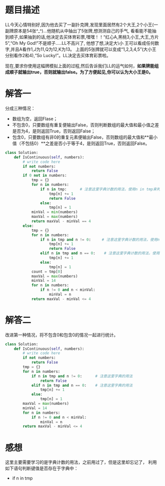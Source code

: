 # 题目描述
LL今天心情特别好,因为他去买了一副扑克牌,发现里面居然有2个大王,2个小王(一副牌原本是54张^_^)...他随机从中抽出了5张牌,想测测自己的手气,
看看能不能抽到顺子,如果抽到的话,他决定去买体育彩票,嘿嘿！！“红心A,黑桃3,小王,大王,方片5”,“Oh My God!”不是顺子.....LL不高兴了,
他想了想,决定大\小 王可以看成任何数字,并且A看作1,J为11,Q为12,K为13。
上面的5张牌就可以变成“1,2,3,4,5”(大小王分别看作2和4),“So Lucky!”。LL决定去买体育彩票啦。 

现在,要求你使用这幅牌模拟上面的过程,然后告诉我们LL的运气如何，**如果牌能组成顺子就输出true，否则就输出false。为了方便起见,你可以认为大小王是0。**

# 解答一

分成三种情况：
* 数组为空，返回Flase；
* 不包含0，只要数组有重复便输出False，否则判断数组的最大值和最小值之差是否为4，是则返回True，否则返回False；
* 包含0，只要数组有非0的重复元素便输出False，否则数组的最大值和**最小值（不包括0）**之差是否小于等于4，是则返回True，否则返回False。

```python
class Solution:
    def IsContinuous(self, numbers):
        # write code here
        if not numbers:
            return False
        if 0 not in numbers:
            tmp = {}
            for n in numbers:
                if n in tmp:      # 注意这里字典计数的用法，使用n in tmp来判断该键值是否已经存在
                    tmp[n] += 1
                    return False
                else:
                    tmp[n] = 1
            minVal = min(numbers)
            maxVal = max(numbers)
            return maxVal - minVal == 4
        else:
            tmp = {}
            for n in numbers:
                if n in tmp and n != 0:     # 注意这里字典计数的用法，使用n in tmp来判断该键值是否已经存在 
                    tmp[n] += 1
                    return False
                elif n in tmp and n == 0:    # 注意这里字典计数的用法，使用n in tmp来判断该键值是否已经存在
                    tmp[n] += 1
                else:
                    tmp[n] = 1
            count = tmp[0]
            maxVal = max(numbers)
            minVal = 14
            for n in numbers:
                if n != 0 and n < minVal:
                    minVal = n 
            return maxVal - minVal <= 4
```

# 解答二

改进第一种情况，将不包含0和包含0的情况一起进行统计。

```python
class Solution:
    def IsContinuous(self, numbers):
        # write code here
        if not numbers:
            return False
        tmp = {}
        for n in numbers:
            if n in tmp and n != 0:      # 注意这里字典的用法
                return False
            elif n in tmp and n == 0:    # 注意这里字典的用法
                tmp[n] += 1
            else:
                tmp[n] = 1
        maxVal = max(numbers)
        minVal = 14
        for n in numbers:
            if n != 0 and n < minVal:
                minVal = n
        return maxVal - minVal <= 4
```

# 感想

这里主要需要学习的是字典计数的用法，之前用过了，但是这里却忘记了， 利用如下语句判断键值是否存在于字典中：
* if n in tmp
